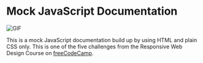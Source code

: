 # Mock JavaScript Documentation

![GIF](gif/js-mock.gif)

 This is a mock JavaScript documentation build up by using HTML and plain CSS only. This is one of the five challenges from the Responsive Web Design Course on [freeCodeCamp](https://www.freecodecamp.org/learn).
